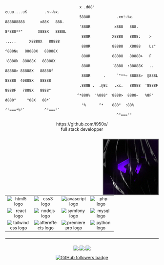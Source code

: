```                                     ..                                                       
                                  x .d88"                          cuuu....uK        .n~~%x.     
                                  5888R            .xn!~%x.       888888888       x88X   888.   
                                  '888R           x888   888.     8*888**"       X888X   8888L  
                                   888R          X8888   8888:    >  .....      X8888X   88888  
                                   888R          88888   X8888    Lz"  ^888Nu   88888X   88888X 
                                   888R          88888   88888>   F     '8888k  88888X   88888X 
                                   888R          `8888  :88888X   ..     88888> 88888X   88888f 
                                   888R      .     `"**~ 88888>  @888L   88888  40888X   88888  
                                  .888B .  .@8c   .xx.   88888  '8888F   8888F   ?888X   8888"  
                                 ^*888%  '%888" '8888>  8888~   %8F"   d888"     "88X   88*`   
                                   "%      ^*    888"  :88%      ^"===*%"`         ^"==="`     
                                                   ^"===""                                      
  ```                                                            
                                                               

<div align="center">https://github.com/l950x/</div>
<div align="center">full stack developper</div>

###

<div align="center">
</div>

###

<img align="right" height="180" src="cmd.gif" style="border: 2px solid grey;"  />

###
<div align="left">
  <table>
    <tr>
      <td align="center" width="70">
        <img src="https://cdn.jsdelivr.net/gh/devicons/devicon/icons/html5/html5-original.svg" height="40" alt="html5 logo" />
      </td>
      <td align="center" width="70">
        <img src="https://cdn.jsdelivr.net/gh/devicons/devicon/icons/css3/css3-original.svg" height="40" alt="css3 logo" />
      </td>
      <td align="center" width="70">
        <img src="https://cdn.jsdelivr.net/gh/devicons/devicon/icons/javascript/javascript-original.svg" height="40" alt="javascript logo" />
      </td>
      <td align="center" width="70">
        <img src="https://cdn.jsdelivr.net/gh/devicons/devicon/icons/php/php-original.svg" height="40" alt="php logo" />
      </td>
    </tr>
    <tr>
      <td align="center" width="70">
        <img src="https://cdn.jsdelivr.net/gh/devicons/devicon/icons/react/react-original.svg" height="40" alt="react logo" />
      </td>
      <td align="center" width="70">
        <img src="https://cdn.jsdelivr.net/gh/devicons/devicon/icons/nodejs/nodejs-original.svg" height="40" alt="nodejs logo" />
      </td>
      <td align="center" width="70">
        <img src="https://cdn.jsdelivr.net/gh/devicons/devicon/icons/symfony/symfony-original.svg" height="40" alt="symfony logo" />
      </td>
      <td align="center" width="70">
        <img src="https://cdn.jsdelivr.net/gh/devicons/devicon/icons/mysql/mysql-original.svg" height="40" alt="mysql logo" />
      </td>
    </tr>
    <tr>
      <td align="center" width="70">
        <img src="https://cdn.jsdelivr.net/gh/devicons/devicon/icons/tailwindcss/tailwindcss-original-wordmark.svg" height="40" alt="tailwindcss logo" />
      </td>
      <td align="center" width="70">
        <img src="https://cdn.jsdelivr.net/gh/devicons/devicon/icons/aftereffects/aftereffects-original.svg" height="40" alt="aftereffects logo" />
      </td>
      <td align="center" width="70">
        <img src="https://cdn.jsdelivr.net/gh/devicons/devicon/icons/premierepro/premierepro-plain.svg" height="40" alt="premierepro logo" />
      </td>
      <td align="center" width="70">
        <img src="https://cdn.jsdelivr.net/gh/devicons/devicon/icons/python/python-original.svg" height="40" alt="python logo" />
      </td>
    </tr>
  </table>
</div>
<hr style="border: 1px solid #ccc; margin: 20px 0;">

<p align="center">
<a href="https://github.com/l950x/QPanel">
  <img width=300 align="center" src="https://github-readme-stats.vercel.app/api/pin/?username=l950x&repo=QPanel&title_color=8212F3&text_color=c9cacc&icon_color=2bbc8a&bg_color=1d1f21" />
</a>
<a href="https://github.com/l950x/QPanel-discordbot-preview">
  <img width=300 align="center" src="https://github-readme-stats.vercel.app/api/pin/?username=l950x&repo=QPanel-discordbot-preview&title_color=8212F3&text_color=c9cacc&icon_color=2bbc8a&bg_color=1d1f21" />
</a>
<a href="https://github.com/l950x/Snapchat-Autoaccept-preview">
  <img width=300 align="center" src="https://github-readme-stats.vercel.app/api/pin/?username=l950x&repo=Snapchat-Autoaccept-preview&title_color=8212F3&text_color=c9cacc&icon_color=2bbc8a&bg_color=1d1f21" />
</a> 
</p>
<p align="center">
  <a href="https://www.github.com/l950x" target="_blank" rel="noreferrer"><img src="https://img.shields.io/github/followers/l950x?logo=github&style=for-the-badge&color=FF00CD&labelColor=8212F3" alt="GitHub followers badge" /></a>
</p>
